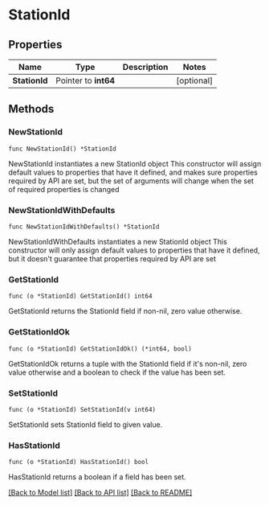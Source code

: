 # StationId

## Properties

Name | Type | Description | Notes
------------ | ------------- | ------------- | -------------
**StationId** | Pointer to **int64** |  | [optional] 

## Methods

### NewStationId

`func NewStationId() *StationId`

NewStationId instantiates a new StationId object
This constructor will assign default values to properties that have it defined,
and makes sure properties required by API are set, but the set of arguments
will change when the set of required properties is changed

### NewStationIdWithDefaults

`func NewStationIdWithDefaults() *StationId`

NewStationIdWithDefaults instantiates a new StationId object
This constructor will only assign default values to properties that have it defined,
but it doesn't guarantee that properties required by API are set

### GetStationId

`func (o *StationId) GetStationId() int64`

GetStationId returns the StationId field if non-nil, zero value otherwise.

### GetStationIdOk

`func (o *StationId) GetStationIdOk() (*int64, bool)`

GetStationIdOk returns a tuple with the StationId field if it's non-nil, zero value otherwise
and a boolean to check if the value has been set.

### SetStationId

`func (o *StationId) SetStationId(v int64)`

SetStationId sets StationId field to given value.

### HasStationId

`func (o *StationId) HasStationId() bool`

HasStationId returns a boolean if a field has been set.


[[Back to Model list]](../README.md#documentation-for-models) [[Back to API list]](../README.md#documentation-for-api-endpoints) [[Back to README]](../README.md)


